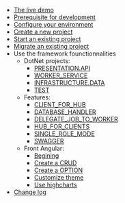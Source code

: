 * [The live demo](./App/Index.html)
* [Prerequisite for development](./PREREQUISITE.md)
* [Configure your environment](./CONFIGURE_YOUR_DEV_ENVIRONMENT.md)
* [Create a new project](./Docs/NEW_PROJECT.md)
* [Start an existing project](./Docs/START_EXISTING_PROJECT.md)
* [Migrate an existing project](./Docs/MIGRATION.md)
* Use the framework founctionnalities
  * DotNet projects:
    * [PRESENTATION.API](./Projects/01-PRESENTATION.API.md)
    * [WORKER_SERVICE](./Projects/01-WORKER_SERVICE.md)
    * [INFRASTRUCTURE.DATA](./Projects/04-INFRASTRUCTURE.DATA.md)
    * [TEST](./Projects/99-TEST.md)
  * Features:
    * [CLIENT_FOR_HUB](./Features/CLIENT_FOR_HUB.md)
    * [DATABASE_HANDLER](./Features/DATABASE_HANDLER.md)
    * [DELEGATE_JOB_TO_WORKER](./Features/DELEGATE_JOB_TO_WORKER.md)
    * [HUB_FOR_CLIENTS](./Features/HUB_FOR_CLIENTS.md)
    * [SINGLE_ROLE_MODE](./Features/SINGLE_ROLE_MODE.md)
    * [SWAGGER](./Features/SWAGGER.md)
  * Front Angular:
    * [Begining](./Front/BEGINING.md)
    * [Create a CRUD](./FRONT/CRUD_UNIVERSAL_MODE.md)
    * [Create a OPTION](./FRONT/OPTION.md)
    * [Customize theme](./FRONT/CUSTOMIZE_THEME.md)
    * [Use highcharts](./FRONT/HIGHCHARTS.md)
* [Change log](./CHANGELOG.md)